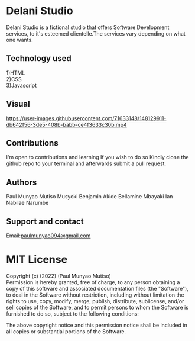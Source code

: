 # Delani Studio

Delani Studio is a fictional studio that offers Software Development services,
to it's esteemed clientelle.The services vary depending on what one wants.

## Technology used

1)HTML<br>2)CSS<br>3)Javascript

## Visual

https://user-images.githubusercontent.com/71633148/148129911-db642f56-3de5-408b-babb-ce4f3633c30b.mp4

## Contributions

I'm open to contributions and learning
If you wish to do so Kindly
clone the github repo to your terminal and afterwards submit a pull request.

## Authors

Paul Munyao Mutiso
Musyoki Benjamin
Akide Bellamine
Mbayaki Ian
Nabilae Narumbe

## Support and contact

Email:paulmunyao094@gmail.com

# MIT License

Copyright (c) (2022) (Paul Munyao Mutiso)<br>Permission is hereby granted, free of charge, to any person obtaining a copy
of this software and associated documentation files (the "Software"), to deal
in the Software without restriction, including without limitation the rights
to use, copy, modify, merge, publish, distribute, sublicense, and/or sell
copies of the Software, and to permit persons to whom the Software is
furnished to do so, subject to the following conditions:

The above copyright notice and this permission notice shall be included in all
copies or substantial portions of the Software.
